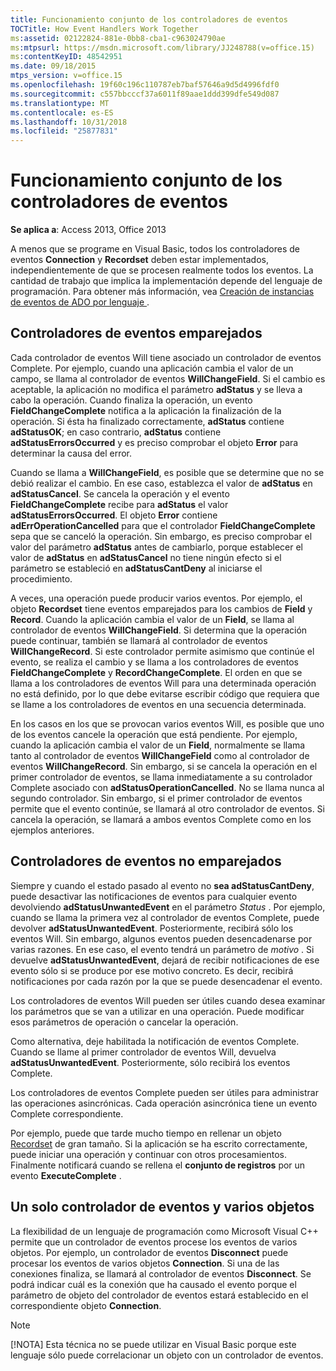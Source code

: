 ```yaml
---
title: Funcionamiento conjunto de los controladores de eventos
TOCTitle: How Event Handlers Work Together
ms:assetid: 02122824-881e-0bb8-cba1-c963024790ae
ms:mtpsurl: https://msdn.microsoft.com/library/JJ248788(v=office.15)
ms:contentKeyID: 48542951
ms.date: 09/18/2015
mtps_version: v=office.15
ms.openlocfilehash: 19f60c196c110787eb7baf57646a9d5d4996fdf0
ms.sourcegitcommit: c557bbcccf37a6011f89aae1ddd399dfe549d087
ms.translationtype: MT
ms.contentlocale: es-ES
ms.lasthandoff: 10/31/2018
ms.locfileid: "25877831"
---
```

# <a name="how-event-handlers-work-together"></a>Funcionamiento conjunto de los controladores de eventos


**Se aplica a**: Access 2013, Office 2013



A menos que se programe en Visual Basic, todos los controladores de eventos **Connection** y **Recordset** deben estar implementados, independientemente de que se procesen realmente todos los eventos. La cantidad de trabajo que implica la implementación depende del lenguaje de programación. Para obtener más información, vea [ Creación de instancias de eventos de ADO por lenguaje ](https://msdn.microsoft.com/library/jj250244\(v=office.15\)).

## <a name="paired-event-handlers"></a>Controladores de eventos emparejados

Cada controlador de eventos Will tiene asociado un controlador de eventos Complete. Por ejemplo, cuando una aplicación cambia el valor de un campo, se llama al controlador de eventos **WillChangeField**. Si el cambio es aceptable, la aplicación no modifica el parámetro **adStatus** y se lleva a cabo la operación. Cuando finaliza la operación, un evento **FieldChangeComplete** notifica a la aplicación la finalización de la operación. Si ésta ha finalizado correctamente, **adStatus** contiene **adStatusOK**; en caso contrario, **adStatus** contiene **adStatusErrorsOccurred** y es preciso comprobar el objeto **Error** para determinar la causa del error.

Cuando se llama a **WillChangeField**, es posible que se determine que no se debió realizar el cambio. En ese caso, establezca el valor de **adStatus** en **adStatusCancel**. Se cancela la operación y el evento **FieldChangeComplete** recibe para **adStatus** el valor **adStatusErrorsOccurred**. El objeto **Error** contiene **adErrOperationCancelled** para que el controlador **FieldChangeComplete** sepa que se canceló la operación. Sin embargo, es preciso comprobar el valor del parámetro **adStatus** antes de cambiarlo, porque establecer el valor de **adStatus** en **adStatusCancel** no tiene ningún efecto si el parámetro se estableció en **adStatusCantDeny** al iniciarse el procedimiento.

A veces, una operación puede producir varios eventos. Por ejemplo, el objeto **Recordset** tiene eventos emparejados para los cambios de **Field** y **Record**. Cuando la aplicación cambia el valor de un **Field**, se llama al controlador de eventos **WillChangeField**. Si determina que la operación puede continuar, también se llamará al controlador de eventos **WillChangeRecord**. Si este controlador permite asimismo que continúe el evento, se realiza el cambio y se llama a los controladores de eventos **FieldChangeComplete** y **RecordChangeComplete**. El orden en que se llama a los controladores de eventos Will para una determinada operación no está definido, por lo que debe evitarse escribir código que requiera que se llame a los controladores de eventos en una secuencia determinada.

En los casos en los que se provocan varios eventos Will, es posible que uno de los eventos cancele la operación que está pendiente. Por ejemplo, cuando la aplicación cambia el valor de un **Field**, normalmente se llama tanto al controlador de eventos **WillChangeField** como al controlador de eventos **WillChangeRecord**. Sin embargo, si se cancela la operación en el primer controlador de eventos, se llama inmediatamente a su controlador Complete asociado con **adStatusOperationCancelled**. No se llama nunca al segundo controlador. Sin embargo, si el primer controlador de eventos permite que el evento continúe, se llamará al otro controlador de eventos. Si cancela la operación, se llamará a ambos eventos Complete como en los ejemplos anteriores.

## <a name="unpaired-event-handlers"></a>Controladores de eventos no emparejados

Siempre y cuando el estado pasado al evento no **sea adStatusCantDeny**, puede desactivar las notificaciones de eventos para cualquier evento devolviendo **adStatusUnwantedEvent** en el parámetro *Status* . Por ejemplo, cuando se llama la primera vez al controlador de eventos Complete, puede devolver **adStatusUnwantedEvent**. Posteriormente, recibirá sólo los eventos Will. Sin embargo, algunos eventos pueden desencadenarse por varias razones. En ese caso, el evento tendrá un parámetro de *motivo* . Si devuelve **adStatusUnwantedEvent**, dejará de recibir notificaciones de ese evento sólo si se produce por ese motivo concreto. Es decir, recibirá notificaciones por cada razón por la que se puede desencadenar el evento.

Los controladores de eventos Will pueden ser útiles cuando desea examinar los parámetros que se van a utilizar en una operación. Puede modificar esos parámetros de operación o cancelar la operación.

Como alternativa, deje habilitada la notificación de eventos Complete. Cuando se llame al primer controlador de eventos Will, devuelva **adStatusUnwantedEvent**. Posteriormente, sólo recibirá los eventos Complete.

Los controladores de eventos Complete pueden ser útiles para administrar las operaciones asincrónicas. Cada operación asincrónica tiene un evento Complete correspondiente.

Por ejemplo, puede que tarde mucho tiempo en rellenar un objeto [Recordset](recordset-object-ado.md) de gran tamaño. Si la aplicación se ha escrito correctamente, puede iniciar una operación y continuar con otros procesamientos. Finalmente notificará cuando se rellena el **conjunto de registros** por un evento **ExecuteComplete** .

## <a name="single-event-handlers-and-multiple-objects"></a>Un solo controlador de eventos y varios objetos

La flexibilidad de un lenguaje de programación como Microsoft Visual C++ permite que un controlador de eventos procese los eventos de varios objetos. Por ejemplo, un controlador de eventos **Disconnect** puede procesar los eventos de varios objetos **Connection**. Si una de las conexiones finaliza, se llamará al controlador de eventos **Disconnect**. Se podrá indicar cuál es la conexión que ha causado el evento porque el parámetro de objeto del controlador de eventos estará establecido en el correspondiente objeto **Connection**.


> [!NOTE]
> <P>[!NOTA] Esta técnica no se puede utilizar en Visual Basic porque este lenguaje sólo puede correlacionar un objeto con un controlador de eventos.</P>


